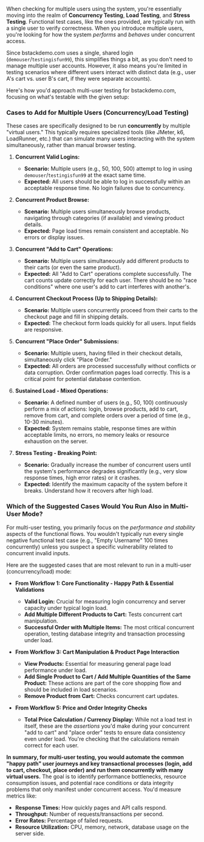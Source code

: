 When checking for multiple users using the system, you're essentially moving into the realm of **Concurrency Testing**, **Load Testing**, and **Stress Testing**. Functional test cases, like the ones provided, are typically run with a single user to verify correctness. When you introduce multiple users, you're looking for how the system *performs* and *behaves* under concurrent access.

Since bstackdemo.com uses a single, shared login (`demouser`/`testingisfun99`), this simplifies things a bit, as you don't need to manage multiple user accounts. However, it also means you're limited in testing scenarios where different users interact with distinct data (e.g., user A's cart vs. user B's cart, if they were separate accounts).

Here's how you'd approach multi-user testing for bstackdemo.com, focusing on what's testable with the given setup:

### Cases to Add for Multiple Users (Concurrency/Load Testing)

These cases are specifically designed to be run **concurrently** by multiple "virtual users." This typically requires specialized tools (like JMeter, k6, LoadRunner, etc.) that can simulate many users interacting with the system simultaneously, rather than manual browser testing.

1.  **Concurrent Valid Logins:**
    * **Scenario:** Multiple users (e.g., 50, 100, 500) attempt to log in using `demouser`/`testingisfun99` at the exact same time.
    * **Expected:** All users should be able to log in successfully within an acceptable response time. No login failures due to concurrency.

2.  **Concurrent Product Browse:**
    * **Scenario:** Multiple users simultaneously browse products, navigating through categories (if available) and viewing product details.
    * **Expected:** Page load times remain consistent and acceptable. No errors or display issues.

3.  **Concurrent "Add to Cart" Operations:**
    * **Scenario:** Multiple users simultaneously add different products to their carts (or even the same product).
    * **Expected:** All "Add to Cart" operations complete successfully. The cart counts update correctly for each user. There should be no "race conditions" where one user's add to cart interferes with another's.

4.  **Concurrent Checkout Process (Up to Shipping Details):**
    * **Scenario:** Multiple users concurrently proceed from their carts to the checkout page and fill in shipping details.
    * **Expected:** The checkout form loads quickly for all users. Input fields are responsive.

5.  **Concurrent "Place Order" Submissions:**
    * **Scenario:** Multiple users, having filled in their checkout details, simultaneously click "Place Order."
    * **Expected:** All orders are processed successfully without conflicts or data corruption. Order confirmation pages load correctly. This is a critical point for potential database contention.

6.  **Sustained Load - Mixed Operations:**
    * **Scenario:** A defined number of users (e.g., 50, 100) continuously perform a mix of actions: login, browse products, add to cart, remove from cart, and complete orders over a period of time (e.g., 10-30 minutes).
    * **Expected:** System remains stable, response times are within acceptable limits, no errors, no memory leaks or resource exhaustion on the server.

7.  **Stress Testing - Breaking Point:**
    * **Scenario:** Gradually increase the number of concurrent users until the system's performance degrades significantly (e.g., very slow response times, high error rates) or it crashes.
    * **Expected:** Identify the maximum capacity of the system before it breaks. Understand how it recovers after high load.

### Which of the Suggested Cases Would You Run Also in Multi-User Mode?

For multi-user testing, you primarily focus on the *performance and stability* aspects of the functional flows. You wouldn't typically run every single negative functional test case (e.g., "Empty Username" 100 times concurrently) unless you suspect a specific vulnerability related to concurrent invalid inputs.

Here are the suggested cases that are most relevant to run in a multi-user (concurrency/load) mode:

* **From Workflow 1: Core Functionality - Happy Path & Essential Validations**
    * **Valid Login:** Crucial for measuring login concurrency and server capacity under typical login load.
    * **Add Multiple Different Products to Cart:** Tests concurrent cart manipulation.
    * **Successful Order with Multiple Items:** The most critical concurrent operation, testing database integrity and transaction processing under load.

* **From Workflow 3: Cart Manipulation & Product Page Interaction**
    * **View Products:** Essential for measuring general page load performance under load.
    * **Add Single Product to Cart / Add Multiple Quantities of the Same Product:** These actions are part of the core shopping flow and should be included in load scenarios.
    * **Remove Product from Cart:** Checks concurrent cart updates.

* **From Workflow 5: Price and Order Integrity Checks**
    * **Total Price Calculation / Currency Display:** While not a load test in itself, these are the *assertions* you'd make during your concurrent "add to cart" and "place order" tests to ensure data consistency even under load. You're checking that the calculations remain correct for each user.

**In summary, for multi-user testing, you would automate the common "happy path" user journeys and key transactional processes (login, add to cart, checkout, place order) and run them concurrently with many virtual users.** The goal is to identify performance bottlenecks, resource consumption issues, and potential race conditions or data integrity problems that only manifest under concurrent access. You'd measure metrics like:

* **Response Times:** How quickly pages and API calls respond.
* **Throughput:** Number of requests/transactions per second.
* **Error Rates:** Percentage of failed requests.
* **Resource Utilization:** CPU, memory, network, database usage on the server side.